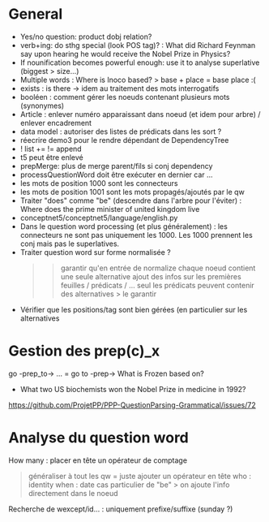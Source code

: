 General
=======

* Yes/no question: product dobj relation?
* verb+ing: do sthg special (look POS tag)? : What did Richard Feynman say upon hearing he would receive the Nobel Prize in Physics?
* If nounification becomes powerful enough: use it to analyse superlative (biggest > size...)
* Multiple words : Where is Inoco based? > base + place = base place :(
* exists : is there -> idem au traitement des mots interrogatifs
* booléen : comment gérer les noeuds contenant plusieurs mots (synonymes)
* Article : enlever numéro apparaissant dans noeud (et idem pour arbre) / enlever encadrement
* data model : autoriser des listes de prédicats dans les sort ?
* réecrire demo3 pour le rendre dépendant de DependencyTree
* ! list += != append
* t5 peut être enlevé
* prepMerge: plus de merge parent/fils si conj dependency
* processQuestionWord doit être exécuter en dernier car ...
* les mots de position 1000 sont les connecteurs
* les mots de position 1001 sont les mots propagés/ajoutés par le qw
* Traiter "does" comme "be" (descendre dans l'arbre pour l'éviter) : Where does the prime minister of united kingdom live
* conceptnet5/conceptnet5/language/english.py
* Dans le question word processing (et plus généralement) : les connecteurs ne sont pas uniquement les 1000. Les 1000 prennent les conj mais pas le superlatives.
* Traiter question word sur forme normalisée ? 
    >> garantir qu'en entrée de normalize chaque noeud contient une seule alternative
    >> ajout des infos sur les premières feuilles / prédicats / ...
    >> seul les prédicats peuvent contenir des alternatives > le garantir
* Vérifier que les positions/tag sont bien gérées (en particulier sur les alternatives

Gestion des prep(c)_x
=====================

go -prep_to-> ... = go to -prep->
What is Frozen based on?

* What two US biochemists won the Nobel Prize in medicine in 1992?

https://github.com/ProjetPP/PPP-QuestionParsing-Grammatical/issues/72

Analyse du question word
========================

How many : placer en tête un opérateur de comptage
  > généraliser à tout les qw = juste ajouter un opérateur en tête
      who : identity
      when : date
      cas particulier de "be" > on ajoute l'info directement dans le noeud

Recherche de wexcept/id... : uniquement prefixe/suffixe (sunday ?)
